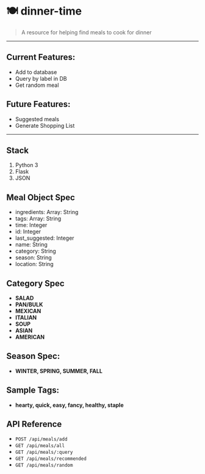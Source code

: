 # 🍽 dinner-time
> A resource for helping find meals to cook for dinner

--- 
## Current Features:
- Add to database
- Query by label in DB
- Get random meal

## Future Features:
- Suggested meals
- Generate Shopping List

---

## Stack
1. Python 3
2. Flask
3. JSON

## Meal Object Spec
- ingredients: Array: String
- tags: Array: String
- time: Integer
- id: Integer
- last_suggested: Integer
- name: String
- category: String
- season: String
- location: String

## Category Spec
- __SALAD__
- __PAN/BULK__
- __MEXICAN__
- __ITALIAN__
- __SOUP__
- __ASIAN__
- __AMERICAN__

## Season Spec:
- __WINTER, SPRING, SUMMER, FALL__

## Sample Tags:
- __hearty, quick, easy, fancy, healthy, staple__

## API Reference
- `POST /api/meals/add`
- `GET /api/meals/all`
- `GET /api/meals/:query`
- `GET /api/meals/recommended`
- `GET /api/meals/random`